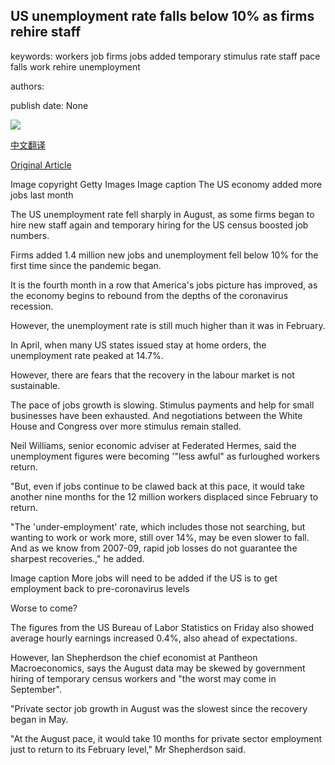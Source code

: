 ## US unemployment rate falls below 10% as firms rehire staff

keywords: workers job firms jobs added temporary stimulus rate staff pace falls work rehire unemployment

authors: 

publish date: None

![](https://ichef.bbci.co.uk/news/1024/branded_news/7C82/production/_105947813_bloke.jpg)

[中文翻译](US%20unemployment%20rate%20falls%20below%2010%25%20as%20firms%20rehire%20staff_zh.md)

[Original Article](https://www.bbc.com/news/business-54029361)

Image copyright Getty Images Image caption The US economy added more jobs last month

The US unemployment rate fell sharply in August, as some firms began to hire new staff again and temporary hiring for the US census boosted job numbers.

Firms added 1.4 million new jobs and unemployment fell below 10% for the first time since the pandemic began.

It is the fourth month in a row that America's jobs picture has improved, as the economy begins to rebound from the depths of the coronavirus recession.

However, the unemployment rate is still much higher than it was in February.

In April, when many US states issued stay at home orders, the unemployment rate peaked at 14.7%.

However, there are fears that the recovery in the labour market is not sustainable.

The pace of jobs growth is slowing. Stimulus payments and help for small businesses have been exhausted. And negotiations between the White House and Congress over more stimulus remain stalled.

Neil Williams, senior economic adviser at Federated Hermes, said the unemployment figures were becoming '"less awful" as furloughed workers return.

"But, even if jobs continue to be clawed back at this pace, it would take another nine months for the 12 million workers displaced since February to return.

"The 'under-employment' rate, which includes those not searching, but wanting to work or work more, still over 14%, may be even slower to fall. And as we know from 2007-09, rapid job losses do not guarantee the sharpest recoveries.," he added.

Image caption More jobs will need to be added if the US is to get employment back to pre-coronavirus levels

Worse to come?

The figures from the US Bureau of Labor Statistics on Friday also showed average hourly earnings increased 0.4%, also ahead of expectations.

However, Ian Shepherdson the chief economist at Pantheon Macroeconomics, says the August data may be skewed by government hiring of temporary census workers and "the worst may come in September".

"Private sector job growth in August was the slowest since the recovery began in May.

"At the August pace, it would take 10 months for private sector employment just to return to its February level," Mr Shepherdson said.